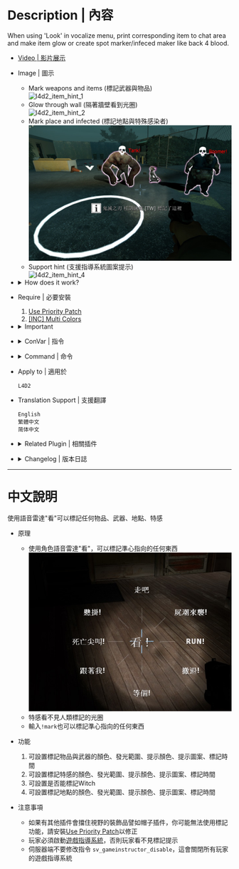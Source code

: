 # Description | 內容
When using 'Look' in vocalize menu, print corresponding item to chat area and make item glow or create spot marker/infeced maker like back 4 blood.

* [Video | 影片展示](https://youtu.be/YkMDgmmoyts)

* Image | 圖示
    * Mark weapons and items (標記武器與物品)
    <br/>![l4d2_item_hint_1](image/l4d2_item_hint_1.jpg)
    * Glow through wall (隔著牆壁看到光圈)
    <br/>![l4d2_item_hint_2](image/l4d2_item_hint_2.jpg)
    * Mark place and infected (標記地點與特殊感染者)
    <br/>![l4d2_item_hint_3](image/l4d2_item_hint_3.jpg)
    * Support hint (支援指導系統圖案提示)
    <br/>![l4d2_item_hint_4](image/l4d2_item_hint_4.jpg)

* <details><summary>How does it work?</summary>

    * 'Look' in vocalize menu, mark any weapons, items, infected and spots
    <br/>![l4d2_item_hint_0.jpg](image/l4d2_item_hint_0.jpg)
    * The infected is unable to mark and see the mark
    * You can also type```!mark``` to mark anything
</details>

* Require | 必要安裝
    1. [Use Priority Patch](https://forums.alliedmods.net/showthread.php?t=327511)
    2. [[INC] Multi Colors](https://github.com/fbef0102/L4D1_2-Plugins/releases/tag/Multi-Colors)

* <details><summary>Important</summary>

    * Hats and others attaching stuff to players could block the players "use" function, which makes you unable to use 'look' item hint. Install [Use Priority Patch](https://forums.alliedmods.net/showthread.php?t=327511) plugin to fix.
    * Player must Enabled GAME INSTRUCTOR, in ESC -> Options -> Multiplayer, or they can't see the hint
    <br/>![l4d2_item_hint_5.jpg](image/l4d2_item_hint_5.jpg)
    * DO NOT modify convar ```sv_gameinstructor_disable``` this force all clients to disable their game instructors.
</details>

* <details><summary>ConVar | 指令</summary>

    * cfg/sourcemod/l4d2_item_hint.cfg
        ```php
        /* ---Item Hint--- */
        // Cold Down Time in seconds a player can use 'Look' Item Hint again.
        l4d2_item_hint_cooldown_time "1.0"

        // How close can a player use 'Look' item hint.
        l4d2_item_hint_use_range "150"

        // Item Hint Sound. (relative to to sound/, Empty = OFF)
        l4d2_item_hint_use_sound "buttons/blip1.wav"

        // Changes how Item Hint displays. (0: Disable, 1:In chat, 2: In Hint Box, 3: In center text)
        l4d2_item_hint_announce_type "1"

        // Item Glow Time.
        l4d2_item_hint_glow_timer "10.0"

        // Item Glow Range.
        l4d2_item_hint_glow_range "800"

        // Item Glow Color, Three values between 0-255 separated by spaces. (Empty = Disable Item Glow)
        l4d2_item_hint_glow_color "0 255 255"

        // If 1, Create instructor hint on marked item.
        l4d2_item_instructorhint_enable "1"

        // Instructor hint color on marked item.
        l4d2_item_instructorhint_color "0 255 255"

        //Instructor icon name on marked item. (For more icons: https://developer.valvesoftware.com/wiki/Env_instructor_hint)
        l4d2_item_instructorhint_icon "icon_interact"
            
        /* ---Spot Marker--- */
        // Changes how Spot Marker Hint displays. (0: Disable, 1:In chat, 2: In Hint Box, 3: In center text)
        l4d2_spot_marker_announce_type "0"

        // Cold Down Time in seconds a player can use 'Look' Spot Marker again.
        l4d2_spot_marker_cooldown_time "2.5"

        // How far away can a player use 'Look' Spot Marker.
        l4d2_spot_marker_use_range "1800"

        // Spot Marker Sound. (relative to to sound/, Empty = OFF)
        l4d2_spot_marker_use_sound "buttons/blip1.wav"

        // Spot Marker Duration.
        l4d2_spot_marker_duration "10.0"

        // Spot Marker Glow Color, Three values between 0-255 separated by spaces. (Empty = Disable Spot Marker)
        l4d2_spot_marker_color "200 200 200"

        // Spot Marker Sprite model. (Empty=Disable)
        l4d2_spot_marker_sprite_model "materials/vgui/icon_arrow_down.vmt"

        // If 1, Create instructor hint on Spot Marker.
        l4d2_spot_marker_instructorhint_enable "1"

        // Instructor hint color on Spot Marker.
        l4d2_spot_marker_instructorhint_color "200 200 200"

        // Instructor icon name on Spot Marker.
        l4d2_spot_marker_instructorhint_icon "icon_info"
            
        /* ---Infected Marker--- */
        // Cold Down Time in seconds a player can use 'Look' Infected Marker again.
        l4d2_infected_marker_cooldown_time "0.25"

        // How far away can a player use 'Look' Infected Marker.
        l4d2_infected_marker_use_range "1800"

        // Infected Marker Sound. (relative to to sound/, Empty = OFF)
        l4d2_infected_marker_use_sound "items/suitchargeok1.wav"

        // Changes how infected marker hint displays. (0: Disable, 1:In chat, 2: In Hint Box, 3: In center text)
        l4d2_infected_marker_announce_type "1"

        // Infected Marker Glow Time.
        l4d2_infected_marker_glow_timer "10.0"

        // Infected Marker Glow Rang
        l4d2_infected_marker_glow_range "2500"

        // Infected Marker Glow Color, Three values between 0-255 separated by spaces. (Empty = Disable Infected Marker)
        l4d2_infected_marker_glow_color "255 120 203"

        // If 1, Enable 'Look' Infected Marker on witch.
        l4d2_infected_marker_witch_enable "1"
        ```
</details>

* <details><summary>Command | 命令</summary>

    * **Mark item/infected/spot**
        ```php
        sm_mark
        ```
</details>

* Apply to | 適用於
    ```
    L4D2
    ```

* Translation Support | 支援翻譯
    ```
    English
    繁體中文
    简体中文
    ```

* <details><summary>Related Plugin | 相關插件</summary>

	1. [l4d2_infected_hp_hint](https://github.com/fbef0102/Game-Private_Plugin/tree/main/Plugin_%E6%8F%92%E4%BB%B6/Special_Infected_%E7%89%B9%E6%84%9F/l4d2_infected_hp_hint): Display corresponding health value hint of all Special Infected
        > 在特感身上顯示剩餘血量
</details>

* <details><summary>Changelog | 版本日誌</summary>

    * v2.7 (2023-3-18)
        * Add spot maker announce

    * v2.6 (2023-3-8)
        * Translation Support

    * v2.5 (2022-12-27)
        * Add MultiColors

    * v2.4 (2022-12-24)
        * Add Command ```sm_mark```, Mark item/infected/spot for people who don't have 'Look' in vocalize menu

    * v2.3 (2022-10-02)
        * [AlliedModders Post](https://forums.alliedmods.net/showpost.php?p=2765332&postcount=30)
        * Add all gun weapons, melee weapons, minigun, ammo and items.
        * Add cooldown.
        * Add Item Glow, everyone can see the item through wall.
        * Add sound.
        * Fixes custom vocalizers that uses SmartLook with capitals.
        * Add Spot Marker, using 'Look' in vocalize menu to mark the area.
        * Add Infected Marker, using 'Look' in vocalize menu to mark the infected.
        * Add Instructor hint, display instructor hint on Spot Marker/Item Hint
        * Marker priority: Infected maker > Item hint > Spot marker

    * v0.2
        * [Original Post by fdxx](https://forums.alliedmods.net/showthread.php?t=333669)
</details>

- - - -
# 中文說明
使用語音雷達"看"可以標記任何物品、武器、地點、特感

* 原理
    * 使用角色語音雷達"看"，可以標記準心指向的任何東西
    <br/>![zho/l4d2_item_hint_0.jpg](image/zho/l4d2_item_hint_0.jpg)
    * 特感看不見人類標記的光圈
    * 輸入```!mark```也可以標記準心指向的任何東西

* 功能
    1. 可設置標記物品與武器的顏色、發光範圍、提示顏色、提示圖案、標記時間
    2. 可設置標記特感的顏色、發光範圍、提示顏色、提示圖案、標記時間
    3. 可設置是否能標記Witch
    4. 可設置標記地點的顏色、發光範圍、提示顏色、提示圖案、標記時間

* 注意事項
    * 如果有其他插件會擋住視野的裝飾品譬如帽子插件，你可能無法使用標記功能，請安裝[Use Priority Patch](https://forums.alliedmods.net/showthread.php?t=327511)以修正
    * 玩家必須啟動[遊戲指導系統](https://github.com/fbef0102/Game-Private_Plugin/tree/main/Tutorial_%E6%95%99%E5%AD%B8%E5%8D%80/Chinese_%E7%B9%81%E9%AB%94%E4%B8%AD%E6%96%87/Game#%E5%95%9F%E5%8B%95%E9%81%8A%E6%88%B2%E6%8C%87%E5%B0%8E%E7%B3%BB%E7%B5%B1)，否則玩家看不見標記提示
    * 伺服器端不要修改指令 ```sv_gameinstructor_disable```，這會關閉所有玩家的遊戲指導系統
